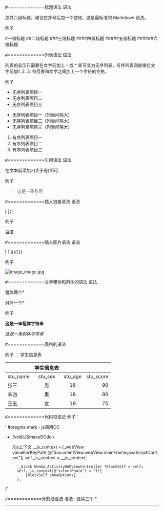 #=============标题语法
语法

总共六级标题，建议在井号后加一个空格，这是最标准的 Markdown 语法。

例子

#一级标题
##二级标题
###三级标题
####四级标题
#####五级标题
######六级标题

#=============列表语法
语法

列表的显示只需要在文字前加上 - 或 * 即可变为无序列表，有序列表则直接在文字前加1. 2. 3. 符号要和文字之间加上一个字符的空格。

例子

* 无序列表项目一
* 无序列表项目二
* 无序列表项目三

- 无序列表项目一（列表间隔大）
- 无序列表项目二（列表间隔大）
- 无序列表项目三（列表间隔大）

1. 有序列表项目一
2. 有序列表项目二
3. 有序列表项目三

#=============引用语法
语法

在文本前添加>(大于号)即可

例子

>这是一条引用


#=============插入链接语法
语法

\[ ]( )

例子

[百度](http://www.baidu.com)

#=============插入图片语法
语法

\! \[ ](){}{}

例子

![image_image.jpg](http://www.baidu.com)


#=============文字粗体和斜体的语法
语法

粗体两个*

斜体一个*

例子 

 **这是一串粗体字符串**

 *这是一串斜体字符串*
 
#=============表格的语法

例子 ： 学生信息表

| |学生信息表|||
| ------- | :---: |:-------------:| -----:|
| stu_name | stu_sex | stu_age | stu_score |
| 张三  | 男 | 18 | 90 |
| 李四 | 男 | 18 | 80 |
| 王五 |女 | 19 | 75 |


#=============代码框语法
例子：

' #pragma mark - js调用OC
- (void)JSmakeOCdo
{
    
    //js上下文
		__js_context = [_webView valueForKeyPath:@"documentView.webView.mainFrame.javaScriptContext"];
    	self._js_context = __js_context;

    
    	__block Wanbu_ActivityWebViewController *blockSelf = self;
    	self._js_context[@"selectPhoto"] = ^(){
        	[blockSelf showOptions];
   		};
    
}'

#============分割线语法
语法 : 连续三个 *
* * *